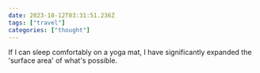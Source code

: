 ```yaml
---
date: 2023-10-12T03:31:51.236Z
tags: ["travel"]
categories: ["thought"]
---
```

If I can sleep comfortably on a yoga mat, I have significantly expanded the 'surface area' of what's possible.
